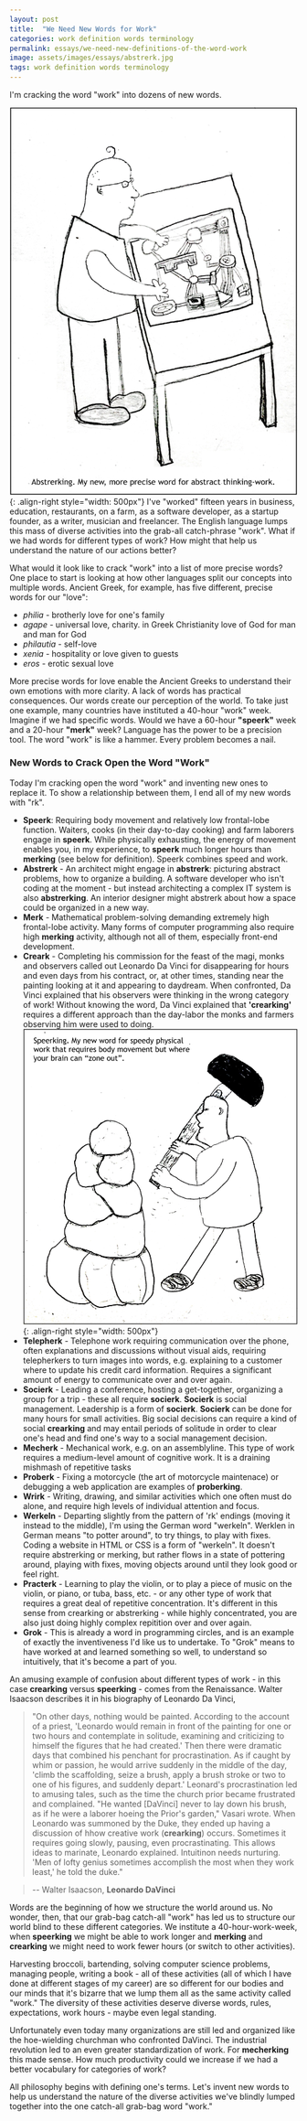 ```yaml
---
layout: post
title:  "We Need New Words for Work"
categories: work definition words terminology
permalink: essays/we-need-new-definitions-of-the-word-work
image: assets/images/essays/abstrerk.jpg
tags: work definition words terminology
---
```

I'm cracking the word "work" into dozens of new words. 

![image](/assets/images/essays/abstrerk.jpg){: .align-right style="width: 500px"}
I've "worked" fifteen years in business, education, restaurants, on a farm, as a software developer, as a startup founder, as a writer, musician and freelancer. The English language lumps this mass of diverse activities into the grab-all catch-phrase "work". What if we had words for different types of work? How might that help us understand the nature of our actions better?

What would it look like to crack "work" into a list of more precise words? One place to start is looking at how other languages split our concepts into multiple words. Ancient Greek, for example, has five different, precise words for our "love": 

* _philia_ - brotherly love for one's family
* _agape_ - universal love, charity. in Greek Christianity love of God for man and man for God
* _philautia_ - self-love
* _xenia_ - hospitality or love given to guests
* _eros_ - erotic sexual love

More precise words for love enable the Ancient Greeks to understand their own emotions with more clarity. A lack of words has practical consequences. Our words create our perception of the world. To take just one example, many countries have instituted a 40-hour "work" week. Imagine if we had specific words. Would we have a 60-hour **"speerk"** week and a 20-hour **"merk"** week? Language has the power to be a precision tool. The word "work" is like a hammer. Every problem becomes a nail. 

### New Words to Crack Open the Word "Work"
Today I'm cracking open the word "work" and inventing new ones to replace it. To show a relationship between them, I end all of my new words with "rk".

- **Speerk**: Requiring body movement and relatively low frontal-lobe function. Waiters, cooks (in their day-to-day cooking) and farm laborers engage in **speerk**. While physically exhausting, the energy of movement enables you, in my experience, to **speerk** much longer hours than **merking** (see below for definition). Speerk combines speed and work.  
- **Abstrerk** - An architect might engage in **abstrerk**: picturing abstract problems, how to organize a building. A software developer who isn't coding at the moment - but instead architecting a complex IT system is also **abstrerking**. An interior designer might abstrerk about how a space could be organized in a new way. 
- **Merk** - Mathematical problem-solving demanding extremely high frontal-lobe activity. Many forms of computer programming also require high **merking** activity, although not all of them, especially front-end development. 
- **Creark** - Completing his commission for the feast of the magi, monks and observers called out Leonardo Da Vinci for disappearing for hours and even days from his contract, or, at other times, standing near the painting looking at it and appearing to daydream. When confronted, Da Vinci explained that his observers were thinking in the wrong category of work! Without knowing the word, Da Vinci explained that **'crearking'** requires a different approach than the day-labor the monks and farmers observing him were used to doing. 
![image](/assets/images/essays/speerk.jpg){: .align-right style="width: 500px"}
- **Telepherk** - Telephone work requiring communication over the phone, often explanations and discussions without visual aids, requiring telepherkers to turn images into words, e.g. explaining to a customer where to update his credit card information. Requires a significant amount of energy to communicate over and over again. 
- **Socierk** - Leading a conference, hosting a get-together, organizing a group for a trip - these all require **socierk**. **Socierk** is social management. Leadership is a form of **socierk**. **Socierk** can be done for many hours for small activities. Big social decisions can require a kind of social **crearking** and may entail periods of solitude in order to clear one's head and find one's way to a social management decision.  
- **Mecherk** - Mechanical work, e.g. on an assemblyline. This type of work requires a medium-level amount of cognitive work. It is a draining mishmash of repetitive tasks 
- **Proberk** - Fixing a motorcycle (the art of motorcycle maintenace) or debugging a web application are examples of **proberking**.
- **Wrirk** - Writing, drawing, and similar activities which one often must do alone, and require high levels of individual attention and focus.
- **Werkeln** - Departing slightly from the pattern of 'rk' endings (moving it instead to the middle), I'm using the German word "werkeln". Werklen in German means "to potter around", to try things, to play with fixes. Coding a website in HTML or CSS is a form of "werkeln". It doesn't require abstrerking or merking, but rather flows in a state of pottering around, playing with fixes, moving objects around until they look good or feel right.  
- **Practerk** - Learning to play the violin, or to play a piece of music on the violin, or piano, or tuba, bass, etc. - or any other type of work that requires a great deal of repetitive concentration. It's different in this sense from crearking or abstrerking - while highly concentrated, you are also just doing highly complex repitition over and over again.
- **Grok** - This is already a word in programming circles, and is an example of exactly the inventiveness I'd like us to undertake. To "Grok" means to have worked at and learned something so well, to understand so intuitively, that it's become a part of you.

An amusing example of confusion about different types of work - in this case **crearking** versus **speerking** - comes from the Renaissance. Walter Isaacson describes it in his biography of Leonardo Da Vinci, 
> "On other days, nothing would be painted. According to the account of a priest, 'Leonardo would remain in front of the painting for one or two hours and contemplate in solitude, examining and criticizing to himself the figures that he had created.' Then there were dramatic days that combined his penchant for procrastination. As if caught by whim or passion, he would arrive suddenly in the middle of the day, 'climb the scaffolding, seize a brush, apply a brush stroke or two to one of his figures, and suddenly depart.' Leonard's procrastination led to amusing tales, such as the time the church prior became frustrated and complained. "He wanted [DaVinci] never to lay down his brush, as if he were a laborer hoeing the Prior's garden," Vasari wrote. When Leonardo was summoned by the Duke, they ended up having a discussion of hhow creative work (**crearking**) occurs. Sometimes it requires going slowly, pausing, even procrastinating. This allows ideas to marinate, Leonardo explained. Intuitinon needs nurturing. 'Men of lofty genius sometimes accomplish the most when they work least,' he told the duke."

> -- Walter Isaacson, **Leonardo DaVinci**

Words are the beginning of how we structure the world around us. No wonder, then, that our grab-bag catch-all "work" has led us to structure our world blind to these different categories. We institute a 40-hour-work-week, when **speerking** we might be able to work longer and **merking** and **crearking** we might need to work fewer hours (or switch to other activities). 

Harvesting broccoli, bartending, solving computer science problems, managing people, writing a book - all of these activities (all of which I have done at different stages of my career) are so different for our bodies and our minds that it's bizarre that we lump them all as the same activity called "work." The diversity of these activities deserve diverse words, rules, expectations, work hours - maybe even legal standing.

Unfortunately even today many organizations are still led and organized like the hoe-wielding churchman who confronted DaVinci. The industrial revolution led to an even greater standardization of work. For **mecherking** this made sense. How much productivity could we increase if we had a better vocabulary for categories of work? 

All philosophy begins with defining one's terms. Let's invent new words to help us understand the nature of the diverse activities we've blindly lumped together into the one catch-all grab-bag word "work." 
